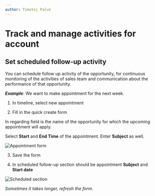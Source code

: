 ```yaml
---
author: Timotej Paluš
---
```


# Track and manage activities for account

## Set scheduled follow-up activity

You can schedule follow up activity of the opportunity, for continuous monitoring of the activities of sales team and communication about the performance of that opportunity.

**_Example_**: We want to make appointment for the next week.

1) In timeline, select new appointment

2) Fill in the quick create form

In regarding field is the name of the opportunity for which the upcoming appointment will apply.

Select **Start** and **End Time** of the appointment. Enter **Subject** as well.

![Appointment form](/.attachments/ModelDrivenAppUserGuide/appointmentForm.png)

3) Save the form

4) In scheduled follow-up section should be appointment **Subject** and **Start date**

![Scheduled section](/.attachments/ModelDrivenAppUserGuide/scheduledSection.png)

_Sometimes it takes longer, refresh the form._